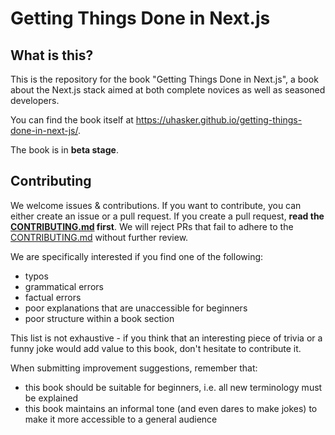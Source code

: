 # Getting Things Done in Next.js

## What is this?

This is the repository for the book "Getting Things Done in Next.js", a book about the Next.js stack aimed at both complete novices as well as seasoned developers.

You can find the book itself at https://uhasker.github.io/getting-things-done-in-next-js/.

The book is in **beta stage**.

## Contributing

We welcome issues & contributions.
If you want to contribute, you can either create an issue or a pull request.
If you create a pull request, **read the [CONTRIBUTING.md](/CONTRIBUTING.md) first**.
We will reject PRs that fail to adhere to the [CONTRIBUTING.md](/CONTRIBUTING.md) without further review.

We are specifically interested if you find one of the following:

- typos
- grammatical errors
- factual errors
- poor explanations that are unaccessible for beginners
- poor structure within a book section

This list is not exhaustive - if you think that an interesting piece of trivia or a funny joke would add value to this book, don't hesitate to contribute it.

When submitting improvement suggestions, remember that:

- this book should be suitable for beginners, i.e. all new terminology must be explained
- this book maintains an informal tone (and even dares to make jokes) to make it more accessible to a general audience
